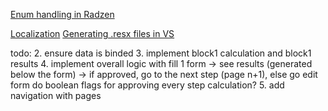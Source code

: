 [Enum handling in Radzen](https://blazor.radzen.com/dropdown-custom-objects?theme=material3)

[Localization](https://phrase.com/blog/posts/blazor-webassembly-i18n/)
[Generating .resx files in VS](https://randomtutes.wordpress.com/2015/05/18/cannot-retrieve-property-name-because-localization-failed-in-multi-lingual-website-is-soloved/)

todo:
 2. ensure data is binded
 3. implement block1 calculation and block1 results
 4. implement overall logic with fill 1 form -> see results (generated below the form) -> if approved, go to the next step (page n+1), else go edit form
do boolean flags for approving every step calculation?
 5. add navigation with pages